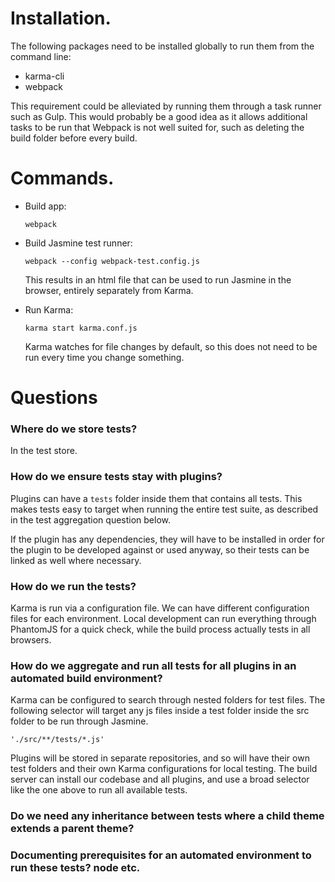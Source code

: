 # Installation.

The following packages need to be installed globally to run them from the command line:

- karma-cli
- webpack

This requirement could be alleviated by running them through a task runner such as Gulp. This would probably be a good idea as it allows additional tasks to be run that Webpack is not well suited for, such as deleting the build folder before every build.

# Commands.
-   Build app:

    `webpack`

-   Build Jasmine test runner:

    `webpack --config webpack-test.config.js`
    
    This results in an html file that can be used to run Jasmine in the browser, entirely separately from Karma.

-   Run Karma:

    `karma start karma.conf.js`
    
    Karma watches for file changes by default, so this does not need to be run every time you change something.

# Questions

### Where do we store tests?

In the test store.

### How do we ensure tests stay with plugins?

Plugins can have a `tests` folder inside them that contains all tests. This makes tests easy to target when running the entire test suite, as described in the test aggregation question below.
 
If the plugin has any dependencies, they will have to be installed in order for the plugin to be developed against or used anyway, so their tests can be linked as well where necessary.

### How do we run the tests?

Karma is run via a configuration file. We can have different configuration files for each environment. Local development can run everything through PhantomJS for a quick check, while the build process actually tests in all browsers.

### How do we aggregate and run all tests for all plugins in an automated build environment?

Karma can be configured to search through nested folders for test files. The following selector will target any js files inside a test folder inside the src folder to be run through Jasmine. 

`'./src/**/tests/*.js'`

Plugins will be stored in separate repositories, and so will have their own test folders and their own Karma configurations for local testing. The build server can install our codebase and all plugins, and use a broad selector like the one above to run all available tests.

### Do we need any inheritance between tests where a child theme extends a parent theme?



### Documenting prerequisites for an automated environment to run these tests? node etc.


